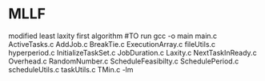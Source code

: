 # MLLF
modified least laxity first algorithm
#TO run
gcc -o main main.c ActiveTasks.c AddJob.c BreakTie.c ExecutionArray.c fileUtils.c hyperperiod.c InitializeTaskSet.c JobDuration.c
Laxity.c NextTaskInReady.c Overhead.c RandomNumber.c ScheduleFeasibilty.c SchedulePeriod.c scheduleUtils.c taskUtils.c TMin.c -lm